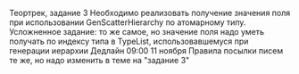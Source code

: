 Теортрек, задание 3
Необходимо реализовать получение значения поля при использовании GenScatterHierarchy по атомарному типу. 
Усложненное задание: то же самое, но значение поля надо уметь получать по индексу типа в TypeList, использовавшемуся при генерации иерархии
Дедлайн 09:00 11 ноября
Правила посылки писем те же, но надо изменить в теме на "задание 3"